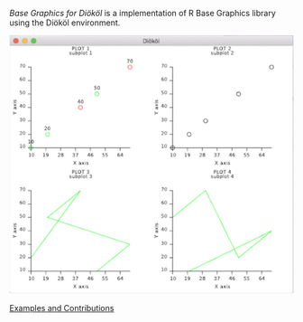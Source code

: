 *Base Graphics for Diököl* is a implementation of R Base Graphics library using the Diököl environment.

![](DklBaseGraphics.jpg)

[Examples and Contributions](http://github.com/arce/DklBaseGraphics/wiki)